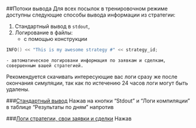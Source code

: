 ##Потоки вывода
Для всех посылок в тренировочном режиме доступны следующие способы вывода информации из стратегии: 
1. Cтандартный вывод в `stdout`,
2. Логирование в файлы:
    - с помощью конструкции 
```cpp
INFO() << "This is my awesome strategy #" << strategy_id;
``` 
    - автоматическое логировани информация по заявкам и сделкам, совершенным вашей стратегией.

Рекомендуется скачивать интересующие вас логи сразу же после окончания симуляции, так как по истечению 24 часов логи могут быть удалены. 

###[Стандартный вывод](#stdout)
Нажав на кнопки “Stdout” и “Логи компиляции” в таблице “Результаты по дням” напротив 

###[Логи стратегии, свои заявки и сделки](#logs)
Нажав
